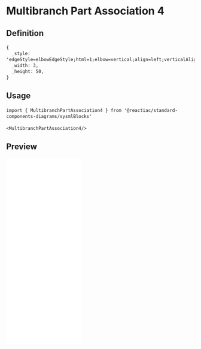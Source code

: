 # Multibranch Part Association 4

## Definition

```
{
  _style: 'edgeStyle=elbowEdgeStyle;html=1;elbow=vertical;align=left;verticalAlign=bottom;endArrow=diamondThin;rounded=0;endFill=1;endSize=12;labelBackgroundColor=none;fontFamily=Helvetica;fontSize=11;fontColor=default;shape=connector;',
  _width: 3,
  _height: 50,
}
```

## Usage

```
import { MultibranchPartAssociation4 } from '@reactiac/standard-components-diagrams/sysmlBlocks'

<MultibranchPartAssociation4/>
```

## Preview

<img src="./multibranch-part-association-4.png" width="200"/>
